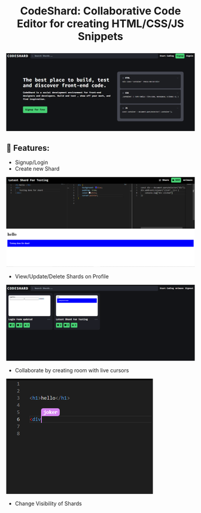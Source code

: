 # <p align="center">CodeShard: Collaborative Code Editor for creating HTML/CSS/JS Snippets </p>

![alt text](image.png)

## 🚀 Features:
- Signup/Login 
- Create new Shard

![alt text](image-2.png)
- View/Update/Delete Shards on Profile

![alt text](image-3.png)
- Collaborate by creating room with live cursors

![alt text](image-6.png)
- Change Visibility of Shards
